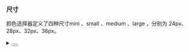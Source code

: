 ### 尺寸

颜色选择器定义了四种尺寸<yc-tag>mini</yc-tag> 、<yc-tag>small</yc-tag> 、<yc-tag>medium</yc-tag> 、<yc-tag>large</yc-tag> ，分别为 <yc-tag>24px</yc-tag>、<yc-tag>28px</yc-tag>、<yc-tag>32px</yc-tag>、<yc-tag>36px</yc-tag>。

<div class="cell-demo vp-raw">
  <yc-space>
    <yc-color-picker
      defaultValue="#165DFF"
      size="mini" />
    <yc-color-picker
      defaultValue="#165DFF"
      size="small" />
    <yc-color-picker
      defaultValue="#165DFF"
      size="medium" />
    <yc-color-picker
      defaultValue="#165DFF"
      size="large" />
  </yc-space>
</div>

<details>
<summary>
 <button class="code-btn"  >
    <icon-code />
 </button>
</summary>

```vue
<template>
  <yc-space>
    <yc-color-picker
      defaultValue="#165DFF"
      size="mini" />
    <yc-color-picker
      defaultValue="#165DFF"
      size="small" />
    <yc-color-picker
      defaultValue="#165DFF"
      size="medium" />
    <yc-color-picker
      defaultValue="#165DFF"
      size="large" />
  </yc-space>
</template>
```

</details>
